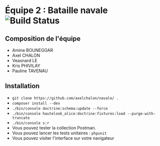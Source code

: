 # Équipe 2 : Bataille navale ![Build Status](https://travis-ci.org/axelchalon/navale.svg?branch=master)

## Composition de l'équipe
 * Amine BOUNEGGAR
 * Axel CHALON
 * Veasnard LE
 * Kris PHIVILAY
 * Pauline TAVENAU

## Installation
 * `git clone https://github.com/axelchalon/navale/ .`
 * `composer install --dev`
 * `./bin/console doctrine:schema:update --force`
 * `./bin/console hautelook_alice:doctrine:fixtures:load --purge-with-truncate`
 * `./bin/console s:r`
 * Vous pouvez tester la collection Postman.
 * Vous pouvez lancer les tests unitaires : `phpunit`
 * Vous pouvez visiter l'interface sur votre navigateur

